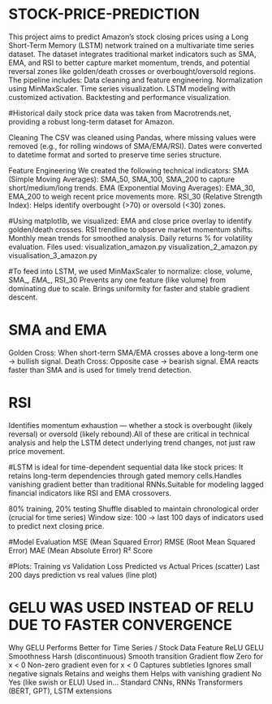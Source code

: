 # STOCK-PRICE-PREDICTION
This project aims to predict Amazon’s stock closing prices using a Long Short-Term Memory (LSTM) network trained on a multivariate time series dataset. The dataset integrates traditional market indicators such as SMA, EMA, and RSI to better capture market momentum, trends, and potential reversal zones like golden/death crosses or overbought/oversold regions. The pipeline includes:
Data cleaning and feature engineering.
Normalization using MinMaxScaler.
Time series visualization.
LSTM modeling with customized activation.
Backtesting and performance visualization.


#Historical daily stock price data was taken from Macrotrends.net, providing a robust long-term dataset for Amazon.

 Cleaning
The CSV was cleaned using Pandas, where missing values were removed (e.g., for rolling windows of SMA/EMA/RSI).
Dates were converted to datetime format and sorted to preserve time series structure.

Feature Engineering
We created the following technical indicators:
SMA (Simple Moving Averages): SMA_50, SMA_100, SMA_200 to capture short/medium/long trends.
EMA (Exponential Moving Averages): EMA_30, EMA_200 to weigh recent price movements more.
RSI_30 (Relative Strength Index): Helps identify overbought (>70) or oversold (<30) zones.


#Using matplotlib, we visualized:
EMA and close price overlay to identify golden/death crosses.
RSI trendline to observe market momentum shifts.
Monthly mean trends for smoothed analysis.
Daily returns % for volatility evaluation.
Files used:
visualization_amazon.py 
visualization_2_amazon.py 
visualisation_3_amazon.py 


#To feed into LSTM, we used MinMaxScaler to normalize:
close, volume, SMA_*, EMA_*, RSI_30
Prevents any one feature (like volume) from dominating due to scale.
Brings uniformity for faster and stable gradient descent.

# SMA and EMA
Golden Cross: When short-term SMA/EMA crosses above a long-term one → bullish signal.
Death Cross: Opposite case → bearish signal.
EMA reacts faster than SMA and is used for timely trend detection.

# RSI
Identifies momentum exhaustion — whether a stock is overbought (likely reversal) or oversold (likely rebound).All of these are critical in technical analysis and help the LSTM detect underlying trend changes, not just raw price movement.

#LSTM is ideal for time-dependent sequential data like stock prices:
It retains long-term dependencies through gated memory cells.Handles vanishing gradient better than traditional RNNs.Suitable for modeling lagged financial indicators like RSI and EMA crossovers.

80% training, 20% testing Shuffle disabled to maintain chronological order (crucial for time series) Window size: 100 → last 100 days of indicators used to predict next closing price.

#Model Evaluation
MSE (Mean Squared Error)
RMSE (Root Mean Squared Error)
MAE (Mean Absolute Error)
R² Score

#Plots:
Training vs Validation Loss
Predicted vs Actual Prices (scatter)
Last 200 days prediction vs real values (line plot)


# GELU WAS USED INSTEAD OF RELU DUE TO FASTER CONVERGENCE 
Why GELU Performs Better for Time Series / Stock Data
Feature	                         ReLU	                              GELU
Smoothness	                    Harsh                             (discontinuous)	Smooth transition
Gradient flow     	            Zero for x < 0	                  Non-zero gradient even for x < 0
Captures subtleties	          Ignores small negative signals	   Retains and weighs them
Helps with vanishing gradient	 No	                               Yes (like swish or ELU)
Used in...	Standard CNNs, RNNs	Transformers (BERT, GPT), LSTM extensions











